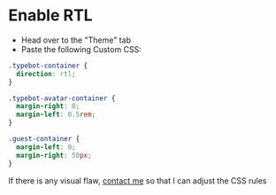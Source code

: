 # Enable RTL

- Head over to the "Theme" tab
- Paste the following Custom CSS:

```css
.typebot-container {
  direction: rtl;
}

.typebot-avatar-container {
  margin-right: 0;
  margin-left: 0.5rem;
}

.guest-container {
  margin-left: 0;
  margin-right: 50px;
}
```

If there is any visual flaw, [contact me](mailto:support@typebot.freshdesk.com) so that I can adjust the CSS rules
